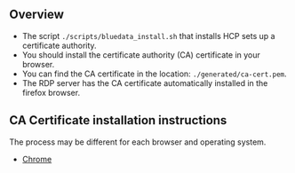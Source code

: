 ## Overview

- The script `./scripts/bluedata_install.sh` that installs HCP sets up a certificate authority.
- You should install the certificate authority (CA) certificate in your browser.
- You can find the CA certificate in the location: `./generated/ca-cert.pem`.
- The RDP server has the CA certificate automatically installed in the firefox browser.

## CA Certificate installation instructions

The process may be different for each browser and operating system.

- [Chrome](https://www.bonusbits.com/wiki/HowTo:Import_Certificate_Authority_Root_Certificate_in_Google_Chrome)
